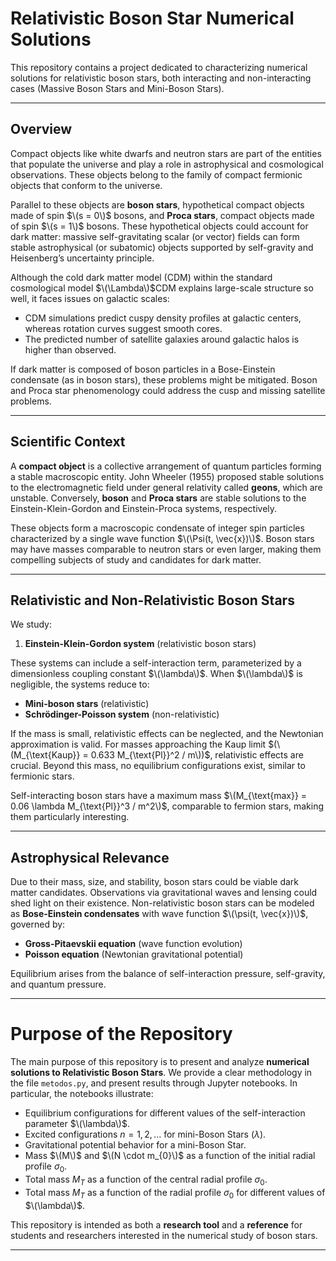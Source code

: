# Relativistic Boson Star Numerical Solutions

This repository contains a project dedicated to characterizing numerical solutions for relativistic boson stars, both interacting and non-interacting cases (Massive Boson Stars and Mini-Boson Stars).

---

## Overview

Compact objects like white dwarfs and neutron stars are part of the entities that populate the universe and play a role in astrophysical and cosmological observations. These objects belong to the family of compact fermionic objects that conform to the universe.

Parallel to these objects are **boson stars**, hypothetical compact objects made of spin $\(s = 0\)$ bosons, and **Proca stars**, compact objects made of spin $\(s = 1\)$ bosons. These hypothetical objects could account for dark matter: massive self-gravitating scalar (or vector) fields can form stable astrophysical (or subatomic) objects supported by self-gravity and Heisenberg’s uncertainty principle.

Although the cold dark matter model (CDM) within the standard cosmological model $\(\Lambda\)$CDM explains large-scale structure so well, it faces issues on galactic scales:  

- CDM simulations predict cuspy density profiles at galactic centers, whereas rotation curves suggest smooth cores.  
- The predicted number of satellite galaxies around galactic halos is higher than observed.  

If dark matter is composed of boson particles in a Bose-Einstein condensate (as in boson stars), these problems might be mitigated. Boson and Proca star phenomenology could address the cusp and missing satellite problems.

---

## Scientific Context

A **compact object** is a collective arrangement of quantum particles forming a stable macroscopic entity. John Wheeler (1955) proposed stable solutions to the electromagnetic field under general relativity called **geons**, which are unstable. Conversely, **boson** and **Proca stars** are stable solutions to the Einstein-Klein-Gordon and Einstein-Proca systems, respectively.

These objects form a macroscopic condensate of integer spin particles characterized by a single wave function $\(\Psi(t, \vec{x})\)$. Boson stars may have masses comparable to neutron stars or even larger, making them compelling subjects of study and candidates for dark matter.

---

## Relativistic and Non-Relativistic Boson Stars

We study:

1. **Einstein-Klein-Gordon system** (relativistic boson stars)  

These systems can include a self-interaction term, parameterized by a dimensionless coupling constant $\(\lambda\)$. When $\(\lambda\)$ is negligible, the systems reduce to:

- **Mini-boson stars** (relativistic)  
- **Schrödinger-Poisson system** (non-relativistic)

If the mass is small, relativistic effects can be neglected, and the Newtonian approximation is valid. For masses approaching the Kaup limit $(\(M_{\text{Kaup}} = 0.633 M_{\text{Pl}}^2 / m\))$, relativistic effects are crucial. Beyond this mass, no equilibrium configurations exist, similar to fermionic stars.  

Self-interacting boson stars have a maximum mass $\(M_{\text{max}} = 0.06 \lambda M_{\text{Pl}}^3 / m^2\)$, comparable to fermion stars, making them particularly interesting.

---

## Astrophysical Relevance

Due to their mass, size, and stability, boson stars could be viable dark matter candidates. Observations via gravitational waves and lensing could shed light on their existence. Non-relativistic boson stars can be modeled as **Bose-Einstein condensates** with wave function $\(\psi(t, \vec{x})\)$, governed by:

- **Gross-Pitaevskii equation** (wave function evolution)  
- **Poisson equation** (Newtonian gravitational potential)

Equilibrium arises from the balance of self-interaction pressure, self-gravity, and quantum pressure.

--- 

# Purpose of the Repository

The main purpose of this repository is to present and analyze **numerical solutions to Relativistic Boson Stars**. We provide a clear methodology in the file `metodos.py`, and present results through Jupyter notebooks. In particular, the notebooks illustrate:

- Equilibrium configurations for different values of the self-interaction parameter $\(\lambda\)$.  
- Excited configurations $n= 1,2,...$ for mini-Boson Stars ($\lambda$).  
- Gravitational potential behavior for a mini-Boson Star.  
- Mass $\(M\)$ and $\(N \cdot m_{0}\)$ as a function of the initial radial profile $\sigma_{0}$.  
- Total mass $M_T$ as a function of the central radial profile $\sigma_{0}$.  
- Total mass  $M_T$ as a function of the radial profile $\sigma_{0}$ for different values of $\(\lambda\)$.  

This repository is intended as both a **research tool** and a **reference** for students and researchers interested in the numerical study of boson stars.

---
